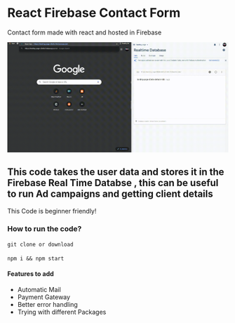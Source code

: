 # React Firebase Contact Form
Contact form made with react and hosted in Firebase 

![](demo_form.gif.gif)

## This code takes the user data and stores it in the Firebase Real Time Databse , this can be useful to run Ad campaigns and getting client details
This Code is beginner friendly!

### How to run the code?
```
git clone or download

npm i && npm start  

```
#### Features to add

* Automatic Mail
* Payment Gateway
* Better error handling
* Trying with different Packages

